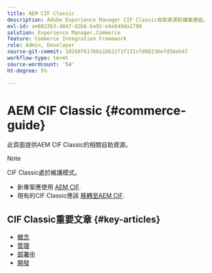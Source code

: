 ```yaml
---
title: AEM CIF Classic
description: Adobe Experience Manager CIF Classic自助資源和檔案連結。
exl-id: ae0823b3-d847-42b6-ba92-e4e949da1799
solution: Experience Manager,Commerce
feature: Commerce Integration Framework
role: Admin, Developer
source-git-commit: 10268f617b8a1bb22f1f131cfd88236e7d5beb47
workflow-type: tm+mt
source-wordcount: '54'
ht-degree: 5%

---
```



# AEM CIF Classic {#commerce-guide}

此頁面提供AEM CIF Classic的相關自助資源。

>[!NOTE]
>
>CIF Classic處於維護模式。
>
>* 新專案應使用 [AEM CIF](/help/commerce/cif/introduction.md).
>* 現有的CIF Classic應該 [移轉至AEM CIF](/help/commerce/cif/migration.md).

## CIF Classic重要文章 {#key-articles}

* [概念](administering/concepts.md)
* [管理](administering/generic.md)
* [部署中](deploying/ecommerce.md)
* [開發](developing/ecommerce.md)
